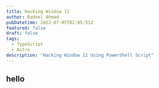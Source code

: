 ```yaml
---
title: Hacking Window 11
author: Radeel Ahmad
pubDatetime: 2022-07-05T02:05:51Z
featured: false
draft: false
tags:
  - TypeScript
  - Astro
description: "Hacking Window 11 Using PowerShell Script"
---
```


## hello
